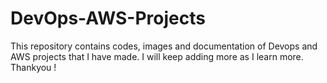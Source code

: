 # DevOps-AWS-Projects
This repository contains codes, images and documentation of Devops and AWS projects that I have made.
I will keep adding more as I learn more.
Thankyou !
